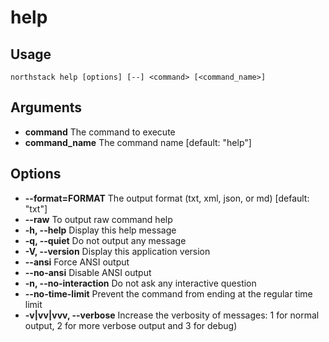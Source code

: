 # help

## Usage
`northstack help [options] [--] <command> [<command_name>]`

## Arguments
* **command**
  The command to execute
* **command_name**
  The command name [default: "help"]

## Options
* **--format=FORMAT**
  The output format (txt, xml, json, or md) [default: "txt"]
* **--raw**
  To output raw command help
* **-h, --help**
  Display this help message
* **-q, --quiet**
  Do not output any message
* **-V, --version**
  Display this application version
* **--ansi**
  Force ANSI output
* **--no-ansi**
  Disable ANSI output
* **-n, --no-interaction**
  Do not ask any interactive question
* **--no-time-limit**
  Prevent the command from ending at the regular time limit
* **-v|vv|vvv, --verbose**
  Increase the verbosity of messages: 1 for normal output, 2 for more verbose output and 3 for debug)